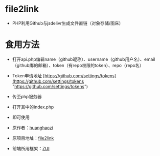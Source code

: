 # file2link
- PHP利用Github与jsdelivr生成文件直链（对象存储/图床）

# 食用方法
- 打开api.php编辑name（github昵称）、username（github用户名）、email（github绑的邮箱）、token（有repo权限的token）、repo（repo名）
- Token申请地址 [https://github.com/settings/tokens](https://github.com/settings/tokens "https://github.com/settings/tokens")
- 传至php服务器
- 打开其中的index.php
- 即可使用

- 原作者：[huanghaozi](https://huanghaozi.cn/tools/file2link/ "huanghaozi")
- 原项目地址：[file2link](https://github.com/huanghaozi/file2link/ "file2link")
- 前端所用框架：[ZUI](https://www.openzui.com/ "ZUI")
